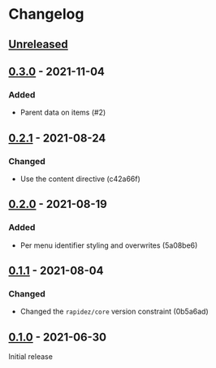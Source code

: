 # Changelog

## [Unreleased](https://github.com/org/repo/compare/0.3.0...master)

## [0.3.0](https://github.com/org/repo/compare/0.2.1...0.3.0) - 2021-11-04

### Added

- Parent data on items (#2)

## [0.2.1](https://github.com/org/repo/compare/0.2.0...0.2.1) - 2021-08-24

### Changed

- Use the content directive (c42a66f)

## [0.2.0](https://github.com/org/repo/compare/0.1.1...0.2.0) - 2021-08-19

### Added

- Per menu identifier styling and overwrites (5a08be6)

## [0.1.1](https://github.com/org/repo/compare/0.1.0...0.1.1) - 2021-08-04

### Changed

- Changed the `rapidez/core` version constraint (0b5a6ad)

## [0.1.0](https://github.com/org/repo/compare/2b7a1db3fa16eb7db5b0e92cf90bdc9c91847a69...0.1.0) - 2021-06-30

Initial release


